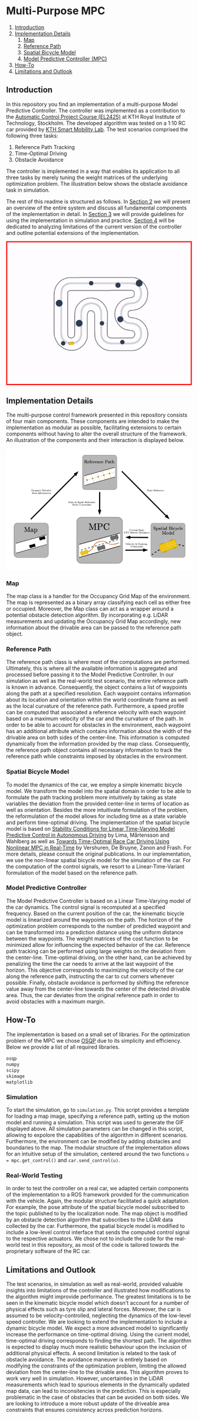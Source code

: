 # Multi-Purpose MPC

1. [Introduction](#introduction)
2. [Implementation Details](#implementation-details)
   1. [Map](#map)
   2. [Reference Path](#reference-path)
   3. [Spatial Bicycle Model](#spatial-bicycle-model)
   4. [Model Predictive Controller (MPC)](#model-predictive-controller)
3. [How-To](#how-to)
4. [Limitations and Outlook](#limitations-and-outlook)

## Introduction

In this repository you find an implementation of a multi-purpose Model Predictive Controller. The controller was implemented as a contribution to the [Automatic Control Project Course (EL2425)](https://www.kth.se/student/kurser/kurs/EL2425) at KTH Royal Institute of Technology, Stockholm. 
The developed algorithm was tested on a 1:10 RC car provided by [KTH Smart Mobility Lab](https://www.kth.se/dcs/research/control-of-transport/smart-mobility-lab/smart-mobility-lab-1.441539). The test scenarios comprised the following three tasks:

1. Reference Path Tracking
2. Time-Optimal Driving
3. Obstacle Avoidance

The controller is implemented in a way that enables its application to all three tasks by merely tuning the weight matrices of the underlying optimization problem. The illustration below shows the obstacle avoidance task in simulation.

The rest of this readme is structured as follows. In [Section 2](##Components) we will present an overview of the entire system and discuss all fundamental components of the implementation in detail. In [Section 3](##How-To) we will provide guidelines for using the implementation in simulation and practice. [Section 4](##Limitations) will be dedicated to analyzing limitations of the current version of the controller and outline potential extensions of the implementation.

<p align="center"; style="border:3px; border-style:solid; border-color:#FF0000; padding: 1em;"> 
<img src="obstacle_avoidance.gif">
</p>

## Implementation Details

The multi-purpose control framework presented in this repository consists of four main components. These components are intended to make the implementation as modular as possible, facilitating extensions to certain components without having to alter the overall structure of the framework. An illustration of the components and their interaction is displayed below.

<kbd>
<p align="center"> 
<img src="MPC_Framework.png">
</p>
</kbd>

### Map 

The map class is a handler for the Occupancy Grid Map of the environment. The map is represented as a binary array classifying each cell as either free or occupied. Moreover, the Map class can act as a wrapper around a potential obstacle detection algorithm. By incorporating e.g. LiDAR measurements and updating the Occupancy Grid Map accordingly, new information about the drivable area can be passed to the reference path object.

### Reference Path

The reference path class is where most of the computations are performed. Ultimately, this is where all the available information is aggregated and processed before passing it to the Model Predictive Controller. In our simulation as well as the real-world test scenario, the entire reference path is known in advance. Consequently, the object contains a list of waypoints along the path at a specified resolution. Each waypoint contains information about its location and orientation within the world coordinate frame as well as the local curvature of the reference path. Furthermore, a speed profile can be computed that associated a reference velocity with each waypoint based on a maximum velocity of the car and the curvature of the path.
In order to be able to account for obstacles in the environment, each waypoint has an additional attribute which contains information about the width of the drivable area on both sides of the center-line. This information is computed dynamically from the information provided by the map class. Consequently, the reference path object contains all necessary information to track the reference path while constraints imposed by obstacles in the environment.

### Spatial Bicycle Model

To model the dynamics of the car, we employ a simple kinematic bicycle model. We transform the model into the spatial domain in order to be able to formulate the path tracking problem more intuitively by taking as state variables the deviation from the provided center-line in terms of location as well as orientation. Besides the more intuitivate formulation of the problem, the reformulation of the model allows for including time as a state variable and perform time-optimal driving. 
The implementation of the spatial bicycle model is based on [Stability Conditions for Linear Time-Varying Model Predictive Control in Autonomous
Driving](http://urn.kb.se/resolve?urn=urn:nbn:se:kth:diva-220576) by Lima, Mårtensson and Wahlberg as well as [Towards Time-Optimal Race Car Driving Using Nonlinear MPC in Real-Time](https://www.researchgate.net/profile/Robin_Verschueren/publication/269860931_Towards_Time-Optimal_Race_Car_Driving_Using_Nonlinear_MPC_in_Real-Time/links/56ab66e108aeadd1bdce436b/Towards-Time-Optimal-Race-Car-Driving-Using-Nonlinear-MPC-in-Real-Time.pdf?origin=publication_detail) by Vershuren, De Bruyne, Zanon and Frash. For more details, please consult the original publications.
In our implementation, we use the non-linear spatial bicycle model for the simulation of the car. For the computation of the control signals, we resort to a Linear-Time-Variant formulation of the model based on the reference path.

### Model Predictive Controller

The Model Predictive Controller is based on a Linear Time-Varying model of the car dynamics. The control signal is recomputed at a specified frequency. Based on the current position of the car, the kinematic bicycle model is linearized around the waypoints on the path. The horizon of the optimization problem corresponds to the number of predicted waypoint and can be transformed into a prediction distance using the uniform distance between the waypoints. 
The weight matrices of the cost function to be minimized allow for influencing the expected behavior of the car. Reference path tracking can be performed using large weights on the deviation from the center-line. Time-optimal driving, on the other hand, can be achieved by penalizing the time the car needs to arrive at the last waypoint of the horizon. This objective corresponds to maximizing the velocity of the car along the reference path, instructing the car to cut corners whenever possible. Finally, obstacle avoidance is performed by shifting the reference value away from the center-line towards the center of the detected drivable area. Thus, the car deviates from the original reference path in order to avoid obstacles with a maximum margin.

## How-To

The implementation is based on a small set of libraries. For the optimization problem of the MPC we chose [OSQP](https://osqp.org) due to its simplicity and efficiency. Below we provide a list of all required libraries.

```
osqp
numpy
scipy
skimage
matplotlib
```

### Simulation

To start the simulation, go to ```simulation.py```. This script provides a template for loading a map image, specifying a reference path, setting up the motion model and running a simulation. This script was used to generate the GIF displayed above. All simulation parameters can be changed in this script, allowing to expolore the capabilities of the algorithm in different scenarios. Furthermore, the environment can be modified by adding obstacles and boundaries to the map. The modular structure of the implementation allows for an intuitive setup of the simulation, centered around the two functions ```u = mpc.get_control()``` and ```car.send_control(u)```.

### Real-World Testing

In order to test the controller on a real car, we adapted certain components of the implementation to a ROS framework provided for the communication with the vehicle. Again, the modular structure facilitated a quick adaptation. For example, the pose attribute of the spatial bicycle model subscribed to the topic published to by the localization node. The map object is modified by an obstacle detection algorithm that subscribes to the LiDAR data collected by the car. Furthermore, the spatial bicycle model is modified to include a low-level control interface that sends the computed control signal to the respective actuators. We chose not to include the code for the real-world test in this repository, as most of the code is tailored towards the proprietary software of the RC car.

## Limitations and Outlook

The test scenarios, in simulation as well as real-world, provided valuable insights into limitations of the controller and illustrated how modifications to the algorithm might improvide performance. The greatest limitations is to be seen in the kinematic bicycle model which doesn't account for a number of physical effects such as tyre slip and lateral forces. Moreover, the car is assumed to be velocity-controlled, neglecting the dynamics of the low-level speed controller. We are looking to extend the implementation to include a dynamic bicycle model. We expect a more advanced model to significantly increase the performance on time-optimal driving. Using the current model, time-optimal driving corresponds to finding the shortest path. The algorithm is expected to display much more realistic behaviour upon the inclusion of additional physical effects.
A second limitation is related to the task of obstacle avoidance. The avoidance maneuver is entirely based on modifying the constraints of the optimization problem, limiting the allowed deviation from the center-line to the drivable area. This algorithm proves to work very well in simulation. However, uncertainties in the LiDAR measurements which lead to spurious elements in the dynamically updated map data, can lead to inconsitencies in the prediction. This is especially problematic in the case of obstacles that can be avoided on both sides. We are looking to introduce a more robust update of the driveable area constraints that ensures consistency across prediction horizons.
